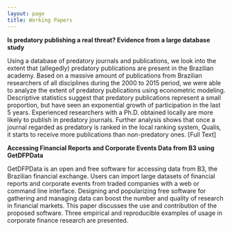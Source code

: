 ```yaml
---
layout: page
title: Working Papers
---
```


**Is predatory publishing a real threat? Evidence from a large database study**

Using a database of predatory journals and publications, we look into the extent that (allegedly) predatory publications are present in the Brazilian academy. Based on a massive amount of publications from Brazilian researchers of all disciplines during the 2000 to 2015 period, we were able to analyze the extent of predatory publications using econometric modeling. Descriptive statistics suggest that predatory publications represent a small proportion, but have seen an exponential growth of participation in the last 5 years. Experienced researchers with a Ph.D. obtained locally are more likely to publish in predatory journals. Further analysis shows that once a  journal regarded as predatory is ranked in the local ranking system, Qualis, it starts to receive more publications than non-predatory ones. [Full Text]



**Accessing Financial Reports and Corporate Events Data from B3 using GetDFPData**

GetDFPData is an open and free software for accessing data from B3, the Brazilian financial exchange.  Users can import large datasets of financial reports and corporate events from traded companies with a web or command line interface. Designing and popularizing free software for gathering and managing data can boost the number and quality of research in financial markets. This paper discusses the use and contribution of the proposed software. Three empirical and reproducible examples of usage in corporate finance research are presented. 

